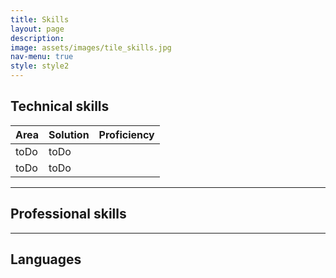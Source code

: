 ```yaml
---
title: Skills
layout: page
description:
image: assets/images/tile_skills.jpg
nav-menu: true
style: style2
---
```


<!-- Main -->
<div id="main" class="alt">

<!-- One -->
<section id="one">
	<div class="inner">

<!-- Technical skills -->
<div>
    <h2>Technical skills</h2>
    <div class="table-wrapper">
	    <table class="skillset">
    		<thead>
			    <tr class="item">
    				<th>Area</th>
				    <th>Solution</th>
				    <th>Proficiency</th>
			    </tr>
		    </thead>
		    <tbody>
    			<tr class="item">
				    <td>toDo</td>
				    <td>toDo</td>
				    <td><div class="level-bar"><div class="level-bar-inner" data-level="95%" style="width: 95%;"></div></div></td>
			    </tr>
    			<tr class="item">
				    <td>toDo</td>
				    <td>toDo</td>
				    <td><div class="level-bar"><div class="level-bar-inner" data-level="90%" style="width: 90%;"></div></div></td>
			    </tr>
		    </tbody>
	    </table>
    </div>
</div>

<hr class="major">

<!-- Professional skills -->
<div>
    <h2>Professional skills</h2>
</div>

<hr class="major">

<!-- Languages -->
<div>
    <h2>Languages</h2>
</div>

</div>
</section>

</div>
